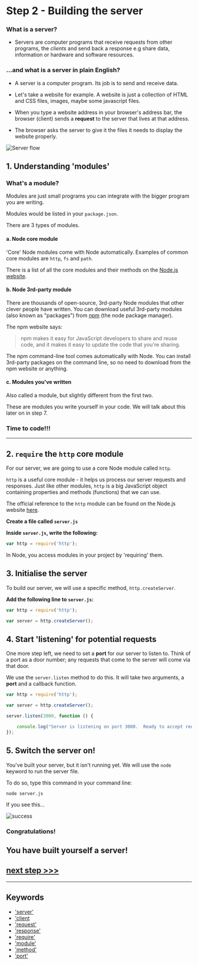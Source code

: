 # Step 2 - Building the server

### What is a server?
* Servers are computer programs that receive requests from other programs, the *clients* and send back a response e.g share data, information or hardware and software resources.

### ...and what is a server in plain English?

* A server is a computer program.  Its job is to send and receive data.

* Let's take a website for example.  A website is just a collection of HTML and CSS files, images, maybe some javascript files.

* When you type a website address in your browser's address bar, the browser (client) sends a **request** to the server that lives at that address.

* The browser asks the server to give it the files it needs to display the website properly.


![Server flow](https://files.gitter.im/heron2014/FiiK/server.png)


## 1. Understanding 'modules'

### What's a module?
Modules are just small programs you can integrate with the bigger program you are writing.

Modules would be listed in your `package.json`.

There are 3 types of modules.

#### a. Node core module
'Core' Node modules come with Node automatically.
Examples of common core modules are `http`, `fs` and `path`.

There is a list of all the core modules and their methods on the [Node.js website](https://nodejs.org/dist/latest-v4.x/docs/api/).

#### b. Node 3rd-party module
There are thousands of open-source, 3rd-party Node modules that other clever people have written. You can download useful 3rd-party modules (also known as "packages") from [npm](http://npmjs.com) (the node package manager).

The npm website says:

> npm makes it easy for JavaScript developers to share and reuse code, and it makes it easy to update the code that you're sharing.

The npm command-line tool comes automatically with Node. You can install 3rd-party packages on the command line, so no need to download from the npm website or anything.

#### c. Modules you've written

Also called a module, but slightly different from the first two.

These are modules you write yourself in your code. We will talk about this later on in step 7.

### Time to code!!!
---

## 2. `require` the `http` core module

For our server, we are going to use a core Node module called `http`.

`http` is a useful core module - it helps us process our server requests and responses. Just like other modules, `http` is a big JavaScript object containing properties and methods (functions) that we can use.

The official reference to the `http` module can be found on the Node.js website [here](https://nodejs.org/dist/latest-v6.x/docs/api/http.html).




**Create a file called `server.js`**

**Inside `server.js`, write the following:**

```js
var http = require('http');
```
In Node, you access modules in your project by 'requiring' them.

## 3. Initialise the server

To build our server, we will use a specific method, `http.createServer`.  

**Add the following line to `server.js`:**
```js
var http = require('http');

var server = http.createServer();

```

## 4. Start 'listening' for potential requests

One more step left, we need to set a **port** for our server to listen to.  Think of a port as a door number; any requests that come to the server will come via that door.

We use the `server.listen` method to do this.  It will take two arguments, a **port** and a callback function.

```js
var http = require('http');

var server = http.createServer();

server.listen(3000, function () {

    console.log("Server is listening on port 3000.  Ready to accept requests!");
});

```
## 5. Switch the server on!

You've built your server, but it isn't running yet.  We will use the `node` keyword to run the server file.

To do so, type this command in your command line:
```
node server.js
```

If you see this...

![success](readme-images/step2-server02.png)


### Congratulations!
You have built yourself a server!
---

## [**next step** >>>](step03.md)
---
## Keywords
* ['server'](https://developer.mozilla.org/en-US/docs/Learn/Common_questions/What_is_a_web_server)
* ['client](https://developer.mozilla.org/en-US/docs/Learn/JavaScript/Client-side_web_APIs)
* ['request'](https://developer.mozilla.org/en-US/docs/Web/HTTP/Overview)
* ['response'](https://developer.mozilla.org/en-US/docs/Web/HTTP/Overview)
* ['require'](https://docs.nodejitsu.com/articles/getting-started/what-is-require/)
* ['module'](https://www.w3schools.com/nodejs/nodejs_modules.asp)
* ['method'](https://nodejs.org/en/docs/guides/anatomy-of-an-http-transaction/)
* ['port'](https://computer.howstuffworks.com/web-server8.htm)

